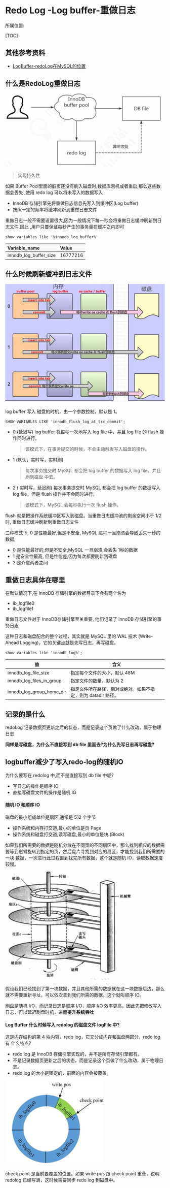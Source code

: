 # Redo Log -Log buffer-重做日志

所属位置:   

[TOC]

## 其他参考资料

- [LogBuffer-redoLog在MySQL的位置](12-Redolog-LogBuffer.md#BufferPool的组成) 

## 什么是RedoLog重做日志

![image-20200313211659949](../../../assets/image-20200313211659949-7629590.png)

> 实现持久性

如果 Buffer Pool里面的脏页还没有刷入磁盘时,数据库宕机或者重启,那么这些数据会丢失 ,使用 redo log 可以将未写入的数据写入

- InnoDB 存储引擎先将重做日志信息先写入到缓冲区(Log buffer)
- 按照一定的频率将缓冲刷新到重做日志文件

重做日志一般不需要设置很大,因为一般情况下每一秒会将重做日志缓冲刷新到日志文件,因此 ,用户只要保证每秒产生的事务量在缓冲之内即可

```
show variables like '%innodb_log_buffer%'
```

| Variable\_name            | Value    |
| :------------------------ | :------- |
| innodb\_log\_buffer\_size | 16777216 |

## 什么时候刷新缓冲到日志文件

![image-20200313211941999](../../../assets/image-20200313211941999-7629597.png)

log buffer 写入 磁盘的时机，由一个参数控制，默认是 1。

```
SHOW VARIABLES LIKE 'innodb_flush_log_at_trx_commit';
```

- 0 (延迟写)
  log buffer 将每秒一次地写入 log file 中，并且 log file 的 flush 操作同时进行。 

  > 该模式下，在事务提交的时候，不会主动触发写入磁盘的操作。

- 1 (默认，实时写，实时刷)

  > 每次事务提交时 MySQL 都会把 log buffer 的数据写入 log file，并且刷到磁盘 中去。

- 2 ( 实时写，延迟刷)
  每次事务提交时 MySQL 都会把 log buffer 的数据写入 log file。但是 flush 操作并不会同时进行。

  > 该模式下，MySQL 会每秒执行一次 flush 操作。

flush 就是把操作系统缓冲区写入到磁盘。当重做日志缓冲池的剩余空间小于 1/2 时, 重做日志缓冲刷新到重做日志文件

三种模式下, 0 是性能最好,但是不安全, MySQL 进程一旦崩溃会导致丢失一秒的数据,

- 0 是性能最好的,但是不安全,MySQL 一旦崩溃,会丢失 1秒的数据
- 1 是安全性最高, 但是性能差,因为每次都要刷新到磁盘
- 2 是介意两者之间         

## 重做日志具体在哪里

在默认情况下,在 InnoDB 存储引擎的数据目录下会有两个名为

- ib_logfile0
- ib_logfile1

重做日志文件对于 InnoDB存储引擎至关重要, 他们记录了 InnoDB 存储引擎的事务日志

这种日志和磁盘配合的整个过程，其实就是 MySQL 里的 WAL 技术 (Write-Ahead Logging)，它的关键点就是先写日志，再写磁盘。

```
show variables like 'innodb_log%';
```

| 值                        | 含义                                                         |
| ------------------------- | ------------------------------------------------------------ |
| innodb_log_file_size      | 指定每个文件的大小，默认 48M                                 |
| innodb_log_files_in_group | 指定文件的数量，默认为 2                                     |
| innodb_log_group_home_dir | 指定文件所在路径，相对或绝对。如果不指定，则为 datadir 路径。 |

## 记录的是什么

redoLog 记录数据页更新之后的状态，而是记录这个页做了什么改动，属于物理日志

**同样是写磁盘，为什么不直接写到 db file 里面去?为什么先写日志再写磁盘?**

## logbuffer减少了写入redo-log的随机IO

为什么要写在 redolog 中,而不是直接写到 db file 中呢?

- 写日志的操作是顺序 IO
- 直接写磁盘文件的操作是随机 IO

#### 随机 IO 和顺序 IO

磁盘的最小组成单位是扇区,通常是 512 个字节

- 操作系统和内存打交道,最小的单位是页 Page
- 操作系统和磁盘打交道,读写磁盘,最小的单位是块 (Block)

如果我们所需要的数据是随机分散在不同页的不同扇区中，那么找到相应的数据需 要等到磁臂旋转到指定的页，然后盘片寻找到对应的扇区，才能找到我们所需要的一块 数据，一次进行此过程直到找完所有数据，这个就是随机 IO，读取数据速度较慢。

![image-20200313211804108](../../../assets/image-20200313211804108-7629593.png)

假设我们已经找到了第一块数据，并且其他所需的数据就在这一块数据后边，那么就不需要重新寻址，可以依次拿到我们所需的数据，这个就叫顺序 IO。

刷盘是随机 I/O，而记录日志是顺序 I/O，顺序 I/O 效率更高。因此先把修改写入日志，可以延迟刷盘时机，进而**提升系统吞吐**

#### Log Buffer 什么时候写入 redolog 的磁盘文件 logFile 中?

这是内存结构的第 4 块内容，redo log，它又分成内存和磁盘两部分。redo log 有 什么特点?

- redo log 是 InnoDB 存储引擎实现的，并不是所有存储引擎都有。
- 不是记录数据页更新之后的状态，而是记录这个页做了什么改动，属于物理日志。
- redo log 的大小是固定的，前面的内容会被覆盖。

![image-20200820103156906](../../../assets/image-20200820103156906.png)

check point 是当前要覆盖的位置。如果 write pos 跟 check point 重叠，说明 redolog 已经写满，这时候需要同步 redo log 到磁盘中。

